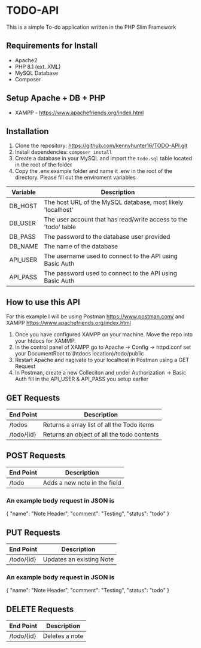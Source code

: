 # TODO-API
This is a simple To-do application written in the PHP Slim Framework

## Requirements for Install
- Apache2
- PHP 8.1  (ext. XML)
- MySQL Database
- Composer

## Setup Apache + DB + PHP
- XAMPP - https://www.apachefriends.org/index.html

## Installation
1. Clone the repository: https://github.com/kennyhunter16/TODO-API.git
2. Install dependencies: `composer install`
3. Create a database in your MySQL and import the `todo.sql` table located in the root of the folder
4. Copy the .env.example folder and name it .env in the root of the directory. Please fill out the enviroment variables

| Variable     | Description |
| ----------- | ----------- |
| DB_HOST      | The host URL of the MySQL database, most likely 'localhost'       |
| DB_USER   | The user account that has read/write access to the 'todo' table       |
| DB_PASS   | The password to the database user provided    |
| DB_NAME  | The name of the database   |
| API_USER  | The username used to connect to the API using Basic Auth  |
| API_PASS  | The password used to connect to the API using Basic Auth  |

## How to use this API
For this example I will be using Postman https://www.postman.com/ and XAMPP https://www.apachefriends.org/index.html

1. Once you have configured XAMPP on your machine. Move the repo into your htdocs for XAMMP.
2. In the control panel of XAMPP go to Apache -> Config -> httpd.conf  set your DocumentRoot to (htdocs location)/todo/public
3. Restart Apache and nagivate to your localhost in Postman using a GET Request
4. In Postman, create a new Colleciton and under Authorization -> Basic Auth fill in the API_USER & API_PASS you setup earlier

## GET Requests
| End Point     | Description |
| ----------- | ----------- |
| /todos      | Returns a array list of all the Todo items |
| /todo/{id}   | Returns an object of all the todo contents

## POST Requests
| End Point     | Description |
| ----------- | ----------- |
| /todo    | Adds a new note in the field

### An example body request in JSON is
{
    "name": "Note Header",
    "comment": "Testing",
    "status": "todo"
}
## PUT Requests
| End Point     | Description |
| ----------- | ----------- |
| /todo/{id}     | Updates an existing Note

### An example body request in JSON is
{
    "name": "Note Header",
    "comment": "Testing",
    "status": "todo"
}

## DELETE Requests
| End Point     | Description |
| ----------- | ----------- |
| /todo/{id}     | Deletes a note

